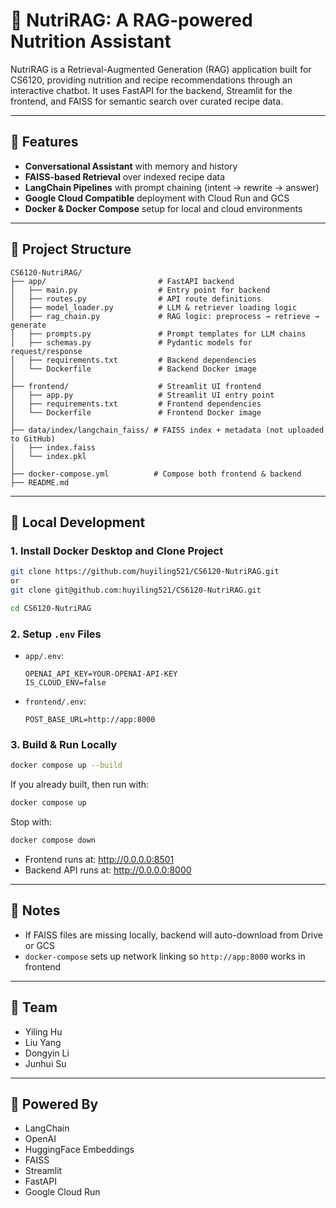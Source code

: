 # 🥦 NutriRAG: A RAG-powered Nutrition Assistant

NutriRAG is a Retrieval-Augmented Generation (RAG) application built for CS6120, providing nutrition and recipe recommendations through an interactive chatbot. It uses FastAPI for the backend, Streamlit for the frontend, and FAISS for semantic search over curated recipe data.

---

## 🚀 Features

- **Conversational Assistant** with memory and history
- **FAISS-based Retrieval** over indexed recipe data
- **LangChain Pipelines** with prompt chaining (intent → rewrite → answer)
- **Google Cloud Compatible** deployment with Cloud Run and GCS
- **Docker & Docker Compose** setup for local and cloud environments

---

## 📂 Project Structure

```
CS6120-NutriRAG/
├── app/                         # FastAPI backend
│   ├── main.py                  # Entry point for backend
│   ├── routes.py                # API route definitions
│   ├── model_loader.py          # LLM & retriever loading logic
│   ├── rag_chain.py             # RAG logic: preprocess → retrieve → generate
│   ├── prompts.py               # Prompt templates for LLM chains
│   ├── schemas.py               # Pydantic models for request/response
│   ├── requirements.txt         # Backend dependencies
│   └── Dockerfile               # Backend Docker image
│
├── frontend/                    # Streamlit UI frontend
│   ├── app.py                   # Streamlit UI entry point
│   ├── requirements.txt         # Frontend dependencies
│   └── Dockerfile               # Frontend Docker image
│
├── data/index/langchain_faiss/ # FAISS index + metadata (not uploaded to GitHub)
│   ├── index.faiss
│   └── index.pkl
│
├── docker-compose.yml          # Compose both frontend & backend
├── README.md
```

---

## 🧪 Local Development

### 1. Install Docker Desktop and Clone Project

```bash
git clone https://github.com/huyiling521/CS6120-NutriRAG.git
or
git clone git@github.com:huyiling521/CS6120-NutriRAG.git

cd CS6120-NutriRAG
```

### 2. Setup `.env` Files

- `app/.env`:

  ```
  OPENAI_API_KEY=YOUR-OPENAI-API-KEY
  IS_CLOUD_ENV=false
  ```

- `frontend/.env`:
  ```
  POST_BASE_URL=http://app:8000
  ```

### 3. Build & Run Locally

```bash
docker compose up --build
```

If you already built, then run with:

```bash
docker compose up
```

Stop with:

```bash
docker compose down
```

- Frontend runs at: http://0.0.0.0:8501
- Backend API runs at: http://0.0.0.0:8000

---

## 📎 Notes

- If FAISS files are missing locally, backend will auto-download from Drive or GCS
- `docker-compose` sets up network linking so `http://app:8000` works in frontend

---

## 👥 Team

- Yiling Hu
- Liu Yang
- Dongyin Li
- Junhui Su

---

## 🧠 Powered By

- LangChain
- OpenAI
- HuggingFace Embeddings
- FAISS
- Streamlit
- FastAPI
- Google Cloud Run

